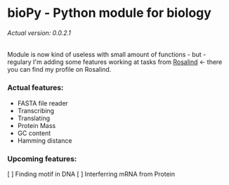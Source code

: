 # bioPy - Python module for biology
###### Actual version: 0.0.2.1
Module is now kind of useless with small amount of functions - but - regulary I'm adding some features working at tasks from [Rosalind](http://rosalind.info/users/Etris/) <- there you can find my profile on Rosalind.

### Actual features:
* FASTA file reader
* Transcribing
* Translating
* Protein Mass
* GC content
* Hamming distance

### Upcoming features:
[ ] Finding motif in DNA
[ ] Interferring mRNA from Protein
